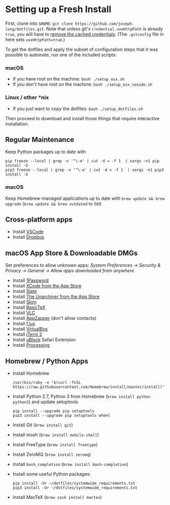 # Setting up a Fresh Install

First, clone into `$HOME`: `git clone https://github.com/joseph-long/dotfiles.git`. Note that unless git's `credential.useHttpPath` is already `true`, you will have to [remove the cached credentials](https://stackoverflow.com/questions/11067818/how-do-you-reset-the-stored-credentials-in-git-credential-osxkeychain). (The `.gitconfig` file in here sets `useHttpPath=true`.)

To get the dotfiles and apply the subset of configuration steps that it was possible to automate, run one of the included scripts:

### macOS

  * If you have root on the machine: `bash ./setup_osx.sh`
  * If you don't have root on the machine: `bash ./setup_osx_nosudo.sh`

### Linux / other *nix

  * If you just want to copy the dotfiles: `bash ./setup_dotfiles.sh`

Then proceed to download and install those things that require interactive installation.

## Regular Maintenance

Keep Python packages up to date with

```
pip freeze --local | grep -v '^\-e' | cut -d = -f 1  | xargs -n1 pip install -U
pip3 freeze --local | grep -v '^\-e' | cut -d = -f 1  | xargs -n1 pip3 install -U
```

### macOS

Keep Homebrew-managed applications up to date with `brew update && brew upgrade` (`brew update && brew outdated` to list)

## Cross-platform apps

  - Install [VSCode](https://code.visualstudio.com)
  - Install [Dropbox](https://dropbox.com/)

## macOS App Store & Downloadable DMGs

Set preferences to allow unknown apps: *System Preferences -> Security & Privacy -> General -> Allow apps downloaded from anywhere*

  - Install [1Password](https://1password.com/)
  - Install [XCode from the App Store](https://developer.apple.com/xcode/downloads/)
  - Install [Slate](https://github.com/jigish/slate)
  - Install [The Unarchiver from the App Store](https://itunes.apple.com/app/the-unarchiver/id425424353)
  - Install [Skim](http://skim-app.sourceforge.net)
  - Install [BasicTeX](https://tug.org/mactex/morepackages.html)
  - Install [VLC](https://videolan.org)
  - Install [AppZapper](https://appzapper.com) (don't allow contacts)
  - Install [f.lux](https://justgetflux.com)
  - Install [VirtualBox](https://www.virtualbox.org/wiki/Downloads)
  - Install [iTerm 2](https://iterm2.com/downloads.html)
  - Install [uBlock](https://www.ublock.org) Safari Extension
  - Install [Processing](https://processing.org)

## Homebrew / Python Apps

  - Install Homebrew

        /usr/bin/ruby -e "$(curl -fsSL https://raw.githubusercontent.com/Homebrew/install/master/install)"`

  - Install Python 2.7, Python 3 from Homebrew (`brew install python python3`) and update setuptools

        pip install --upgrade pip setuptools
        pip3 install --upgrade pip setuptools wheel

  - Install Git (`brew install git`)
  - Install mosh (`brew install mobile-shell`)
  - Install FreeType (`brew install freetype`)
  - Install ZeroMQ (`brew install zeromq`)
  - Install `bash_completion` (`brew install bash-completion`)
  - Install some useful Python packages:

        pip install -Ur ~/dotfiles/systemwide_requirements.txt
        pip3 install -Ur ~/dotfiles/systemwide_requirements.txt

  - Install MacTeX (`brew cask install mactex`)
